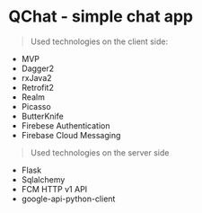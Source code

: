 # QChat - simple chat app

> Used technologies on the client side:
- MVP
- Dagger2
- rxJava2
- Retrofit2
- Realm
- Picasso
- ButterKnife
- Firebese Authentication
- Firebase Cloud Messaging

> Used technologies on the server side
- Flask
- Sqlalchemy
- FCM HTTP v1 API
- google-api-python-client
